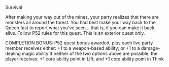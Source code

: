 Survival

After making your way out of the mines, your party realizes that there are monsters all around the forest. You had best make your way back to the Queen fast to report what you’ve seen… that is, if you can make it back alive.
Follow P52 rules for this quest. This is an exterior quest only.

COMPLETION BONUS:
P52 quest bonus awarded, plus each live party member receives either:
+1 to a weapon-based ability; or
+1 to a damage-dealing magic ability
If neither of the two options above are possible, the player receives:
+1 core ability point in Lift; and
+1 core ability point in Think

